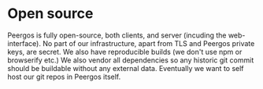 # Open source

Peergos is fully open-source, both clients, and server (incuding the web-interface). No part of our infrastructure, apart from TLS and Peergos private keys, are secret. We also have reproducible builds (we don't use npm or browserify etc.) We also vendor all dependencies so any historic git commit should be buildable without any external data. Eventually we want to self host our git repos in Peergos itself. 
